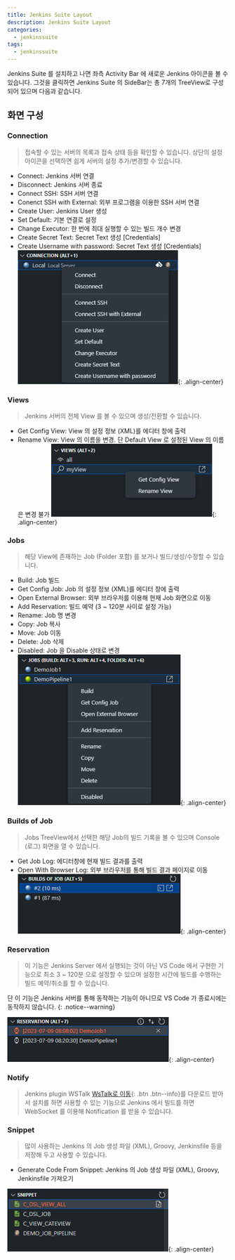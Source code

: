 ```yaml
---
title: Jenkins Suite Layout
description: Jenkins Suite Layout
categories:
  - jenkinssuite
tags:
  - jenkinssuite
---
```


Jenkins Suite 를 설치하고 나면 좌측 Activity Bar 에 새로운 Jenkins 아이콘을 볼 수 있습니다.
그것을 클릭하면 Jenkins Suite 의 SideBar는 총 7개의 TreeView로 구성되어 있으며 다음과 같습니다.

## 화면 구성

### Connection

> 접속할 수 있는 서버의 목록과 접속 상태 등을 확인할 수 있습니다. 상단의 설정 아이콘을 선택하면 쉽게 서버의 설정 추가/변경할 수 있습니다.

  - Connect: Jenkins 서버 연결
  - Disconnect: Jenkins 서버 종료
  - Connect SSH: SSH 서버 연결
  - Conenct SSH with External: 외부 프로그램을 이용한 SSH 서버 연결
  - Create User: Jenkins User 생성
  - Set Default: 기본 연결로 설정
  - Change Executor: 한 번에 최대 실행할 수 있는 빌드 개수 변경
  - Create Secret Text: Secret Text 생성 [Credentials]
  - Create Username with password: Secret Text 생성 [Credentials]
![Connection](/images/settings/settings1_01.png){: .align-center}

### Views

> Jenkins 서버의 전체 View 를 볼 수 있으며 생성/전환할 수 있습니다.

  - Get Config View: View 의 설정 정보 (XML)를 에디터 창에 출력
  - Rename View: View 의 이름을 변경. 단 Default View 로 설정된 View 의 이름은 변경 불가
![Views](/images/settings/settings1_02.png){: .align-center}

### Jobs

> 해당 View에 존재하는 Job (Folder 포함) 를 보거나 빌드/생성/수정할 수 있습니다.

  - Build: Job 빌드
  - Get Config Job: Job 의 설정 정보 (XML)를 에디터 창에 출력
  - Open External Browser: 외부 브라우저를 이용해 현재 Job 화면으로 이동
  - Add Reservation: 빌드 예약 (3 ~ 120분 사이로 설정 가능)
  - Rename: Job 명 변경
  - Copy: Job 복사
  - Move: Job 이동
  - Delete: Job 삭제
  - Disabled: Job 을 Disable 상태로 변경
![Jobs](/images/settings/settings1_03.png){: .align-center}

### Builds of Job

> Jobs TreeView에서 선택한 해당 Job의 빌드 기록을 볼 수 있으며 Console (로그) 화면을 열 수 있습니다.

  - Get Job Log: 에디터창에 현재 빌드 결과를 출력
  - Open With Browser Log: 외부 브라우저를 통해 빌드 결과 페이지로 이동
![Builds of Job](/images/settings/settings1_04.png){: .align-center}

### Reservation

> 이 기능은 Jenkins Server 에서 실행되는 것이 아닌 VS Code 에서 구현한 기능으로 최소 3 ~ 120분 으로 설정할 수 있으며 설정한 시간에 빌드를 수행하는 빌드 예약/취소를 할 수 있습니다.

단 이 기능은 Jenkins 서버를 통해 동작하는 기능이 아니므로 VS Code 가 종료시에는 동작하지 않습니다.
{: .notice--warning}

![Reservation](/images/settings/settings1_05.png){: .align-center}

### Notify

> Jenkins plugin WSTalk [WsTalk로 이동](https://github.com/utocode/wstalk/releases/){: .btn .btn--info}를 다운로드 받아서 설치를 하면 사용할 수 있는 기능으로 Jenkins 에서 빌드를 하면 WebSocket 를 이용해 Notification 를 받을 수 있습니다.

### Snippet

> 많이 사용하는 Jenkins 의 Job 생성 파일 (XML), Groovy, Jenkinsfile 등을 저장해 두고 사용할 수 있습니다.

  - Generate Code From Snippet: Jenkins 의 Job 생성 파일 (XML), Groovy, Jenkinsfile 가져오기

![Snippet](/images/settings/settings1_07.png){: .align-center}
